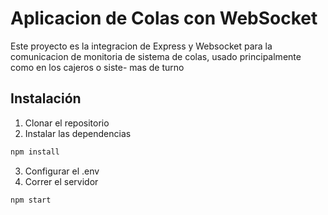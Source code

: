 # Aplicacion de Colas con WebSocket

Este proyecto es la integracion de Express y Websocket para la comunicacion de
monitoria de sistema de colas, usado principalmente como en los cajeros o siste-
mas de turno

## Instalación

1. Clonar el repositorio
2. Instalar las dependencias 
```bash
npm install
```
3. Configurar el .env
4. Correr el servidor
```bash
npm start
```


